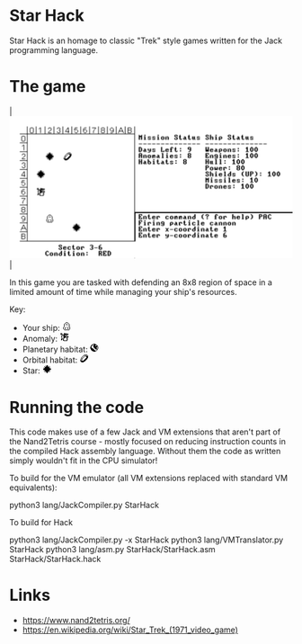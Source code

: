 # Star Hack

Star Hack is an homage to classic "Trek" style games written for the Jack programming language.

# The game

| ![Screenshot](../screenshots/starhack.png) | 

In this game you are tasked with defending an 8x8 region of space in a limited amount of time while managing your ship's resources. 

Key:

 * Your ship: ![ship](./data/ship.png)
 * Anomaly: ![orbital](./data/anomaly.png)
 * Planetary habitat: ![planet](./data/planet.png)
 * Orbital habitat: ![orbital](./data/orbital.png)
 * Star: ![star](./data/star.png)

# Running the code

This code makes use of a few Jack and VM extensions that aren't part of the Nand2Tetris course - mostly focused on reducing instruction counts in the compiled Hack assembly language. Without them the code as written simply wouldn't fit in the CPU simulator!

To build for the VM emulator (all VM extensions replaced with standard VM equivalents):

python3 lang/JackCompiler.py StarHack

To build for Hack

python3 lang/JackCompiler.py -x StarHack
python3 lang/VMTranslator.py  StarHack
python3 lang/asm.py  StarHack/StarHack.asm StarHack/StarHack.hack

# Links
 * https://www.nand2tetris.org/
 * https://en.wikipedia.org/wiki/Star_Trek_(1971_video_game)
